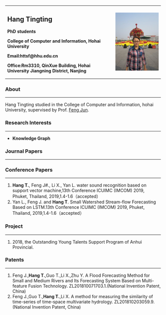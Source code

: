 <table border="0">
  <tr>
    <td>
      <h2>Hang Tingting</h2>
      <p><b>PhD students</b>
      <p><b>College of Computer and Information, Hohai University</b>
      <p><b>Email:httsf@hhu.edu.cn</b>
      <p><b>Office:Rm3310, QinXue Building, Hohai University Jiangning District, Nanjing</b>
    </td>
    <td>
      <img src="/hangtingting.jpg" >
    </td>
  </tr>
</table>



### About
___
Hang Tingting studied in the College of Computer and Information, hohai University, supervised by Prof. [Feng Jun](http://cies.hhu.edu.cn/2013/0508/c4122a54863/page.htm).


### Research Interests
___
- **Knowledge Graph**


### Journal Papers
___

### Conference Papers
___
1. **Hang T.**, Feng J#., Li X., Yan L. water sound recognition based on support vector machine,13th Conference ICUIMC (IMCOM) 2019, Phuket, Thailand, 2019,1.4-1.6（accepted）
2. Yan L., Feng J. and **Hang T**. Small Watershed Stream-flow Forecasting Based on LSTM.13th Conference ICUIMC (IMCOM) 2019, Phuket, Thailand, 2019,1.4-1.6（accepted）


### Project
___
1.  2018, the Outstanding Young Talents Support Program of Anhui Provincial.


### Patents
___
1. Feng J.,**Hang T.**,Guo T.,Li X.,Zhu Y. A Flood Forecasting Method for Small and Medium Rivers and Its Forecasting System Based on Multi-feature Fusion Technology. ZL201810071703.1.(National Invention Patent, China)
2. Feng J.,Guo T.,**Hang T.**,Li X. A method for measuring the similarity of time-series of time-space multivariate hydrology. ZL201810203059.9.(National Invention Patent, China) 


